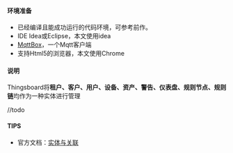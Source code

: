 #### 环境准备

- 已经编译且能成功运行的代码环境，可参考前作。
- IDE Idea或Eclipse，本文使用idea
- [MqttBox](http://workswithweb.com/mqttbox.html)，一个Mqtt客户端
- 支持Html5的浏览器，本文使用Chrome



#### 说明

Thingsboard将**租户、客户、用户、设备、资产、警告、仪表盘、规则节点、规则链**均作为一种实体进行管理

//todo







#### TIPS
- 官方文档：[实体与关联](https://thingsboard.io/docs/user-guide/entities-and-relations/)